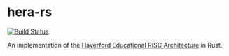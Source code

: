 # hera-rs

[![Build Status](https://api.travis-ci.org/markcol/hera-rs.svg)](https://travis-ci.org/markcol/hera-rs)

An implementation of the [Haverford Educational RISC Architecture](https://www.haverford.edu/computer-science/resources/hera) in Rust.
